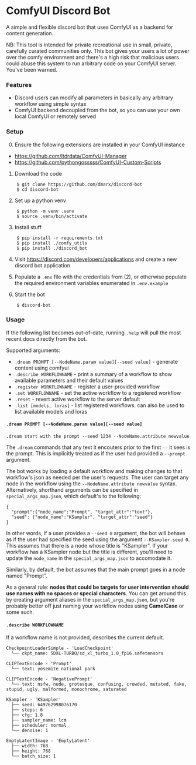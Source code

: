 # ComfyUI Discord Bot

A simple and flexible discord bot that uses ComfyUI as a backend for content generation.

NB: This tool is intended for private recreational use in small, private, carefully curated communities only. This bot gives your users a lot of power over the comfy environment and there's a high risk that malicious users could abuse this system to run arbitrary code on your ComfyUI server. You've been warned.


### Features

* Discord users can modify all parameters in basically any arbitrary workflow using simple syntax
* ComfyUI backend decoupled from the bot, so you can use your own local ComfyUI or remotely served


### Setup

0. Ensure the following extensions are installed in your ComfyUI instance

  * https://github.com/ltdrdata/ComfyUI-Manager
  * https://github.com/pythongosssss/ComfyUI-Custom-Scripts

1. Download the code

```
    $ git clone https://github.com/dmarx/discord-bot
    $ cd discord-bot
```

2. Set up a python venv

```
    $ python -m venv .venv
    $ source .venv/bin/activate
```

3. Install stuff

```
    $ pip install -r requirements.txt
    $ pip install ./comfy_utils
    $ pip install ./discord_bot
```

4. Visit https://discord.com/developers/applications and create a new discord bot application

5. Populate a `.env` file with the credentials from (2), or otherwise populate the required environment variables enumerated in `.env.example`

6. Start the bot

```
    $ discord-bot
```

### Usage

If the following list becomes out-of-date, running `.help` will pull the most recent docs directly from the bot.

Supported arguments:

* `.dream PROMPT [--NodeName.param value][--seed value]` - generate content using comfyui
* `.describe WORKFLOWNAME` - print a summary of a workflow to show available parameters and their default values
* `.register WORKFLOWNAME` - register a user-provided workflow
* `.set WORKFLOWNAME` - set the active workflow to a registered workflow
* `.reset` - revert active workflow to the server default
* `.list [models, loras]` - list registered workflows. can also be used to list available models and loras


#### `.dream PROMPT [--NodeName.param value][--seed value]`

    .dream start with the prompt --seed 1234 --NodeName.attribute newvalue

The `.dream` commands that any text it encouters prior to the first `--` it sees is the prompt. This is implicitly treated as if the user had provided a `--prompt` argument. 

The bot works by loading a default workflow and making changes to that workflow's json as needed per the user's requests. The user can target any node in the workflow using the `--NodeName.attribute newvalue` syntax. Alternatively, shorthand arguments can be specified in `special_args_map.json`, which default's to the following:

    {
      "prompt":{"node_name":"Prompt", "target_attr":"text"},
      "seed": {"node_name":"KSampler", "target_attr":"seed"}
    }

In other words, if a user provides a `--seed 0` argument, the bot will behave as if the user had specified the seed using the argument `--KSampler.seed 0`. This assumes that there is a node whose title is "KSampler". If your workflow has a KSampler node but the title is different, you'll need to update the `node_name` in the `special_args_map.json` to accomodate it. 

Similarly, by default, the bot assumes that the main prompt goes in a node named "Prompt". 

As a general rule: **nodes that could be targets for user intervention should use names with no spaces or special characters**. You can get around this by creating argument aliases in the `special_args_map.json`, but you're probably better off just naming your workflow nodes using **CamelCase** or some such.


#### `.describe WORKFLOWNAME`

If a workflow name is not provided, describes the current default.

```
CheckpointLoaderSimple - 'LoadCheckpoint'
  └── ckpt_name: SDXL-TURBO/sd_xl_turbo_1.0_fp16.safetensors

CLIPTextEncode - 'Prompt'
  └── text: yosemite national park

CLIPTextEncode - 'NegativePrompt'
  └── text: nsfw, nude, grotesque, confusing, crowded, mutated, fake, stupid, ugly, malformed, monochrome, saturated

KSampler - 'KSampler'
  ├── seed: 649762998076170
  ├── steps: 6
  ├── cfg: 1.8
  ├── sampler_name: lcm
  ├── scheduler: normal
  └── denoise: 1

EmptyLatentImage - 'EmptyLatent'
  ├── width: 768
  ├── height: 768
  └── batch_size: 1
```
